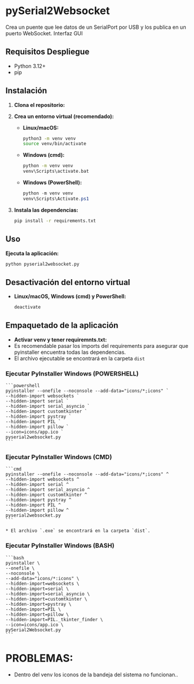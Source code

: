 # pySerial2Websocket

Crea un puente que lee datos de un SerialPort por USB y los publica en un puerto WebSocket.
Interfaz GUI

## Requisitos Despliegue

* Python 3.12+
* pip

## Instalación

1.  **Clona el repositorio:**

2.  **Crea un entorno virtual (recomendado):**

    * **Linux/macOS:**

        ```bash
        python3 -m venv venv
        source venv/bin/activate
        ```

    * **Windows (cmd):**

        ```bash
        python -m venv venv
        venv\Scripts\activate.bat
        ```

    * **Windows (PowerShell):**

        ```powershell
        python -m venv venv
        venv\Scripts\Activate.ps1
        ```

3.  **Instala las dependencias:**

    ```bash
    pip install -r requirements.txt
    ```

## Uso
**Ejecuta la aplicación:**

```bash
python pyserial2websocket.py
```



## Desactivación del entorno virtual

* **Linux/macOS, Windows (cmd) y PowerShell:**

    ```bash
    deactivate
    ```

## Empaquetado de la aplicación

- **Activar venv y tener requiremnts.txt:**
- Es recomendable pasar los imports del requirements para asegurar que pyinstaller encuentra
  todas las dependencias.
- El archivo ejecutable se encontrará en la carpeta `dist`


### Ejecutar PyInstaller Windows (POWERSHELL)

    ```powershell
    pyinstaller --onefile --noconsole --add-data="icons/*;icons" `
    --hidden-import websockets `
    --hidden-import serial `
    --hidden-import serial_asyncio `
    --hidden-import customtkinter `
    --hidden-import pystray `
    --hidden-import PIL `
    --hidden-import pillow `
    --icon=icons/app.ico `
    pyserial2websocket.py
    ```

### Ejecutar PyInstaller Windows (CMD)

    ```cmd
    pyinstaller --onefile --noconsole --add-data="icons/*;icons" ^
    --hidden-import websockets ^
    --hidden-import serial ^
    --hidden-import serial_asyncio ^
    --hidden-import customtkinter ^
    --hidden-import pystray ^
    --hidden-import PIL ^
    --hidden-import pillow ^
    pyserial2websocket.py
    ```

    * El archivo `.exe` se encontrará en la carpeta `dist`.

### Ejecutar PyInstaller Windows (BASH)

    ```bash
    pyinstaller \
    --onefile \
    --noconsole \
    --add-data="icons/*:icons" \
    --hidden-import=websockets \
    --hidden-import=serial \
    --hidden-import=serial_asyncio \
    --hidden-import=customtkinter \
    --hidden-import=pystray \
    --hidden-import=PIL \
    --hidden-import=pillow \
    --hidden-import=PIL._tkinter_finder \
    --icon=icons/app.ico \
    pySerial2Websocket.py
    ```

# PROBLEMAS:
- Dentro del venv los iconos de la bandeja del sistema no funcionan..

